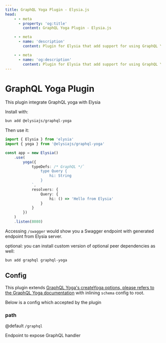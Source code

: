 ```yaml
---
title: GraphQL Yoga Plugin - Elysia.js
head:
    - - meta
      - property: 'og:title'
        content: GraphQL Yoga Plugin - Elysia.js

    - - meta
      - name: 'description'
        content: Plugin for Elysia that add support for using GraphQL Yoga on Elysia server. Start by installing the plugin with "bun add graphql graphql-yoga @elysiajs/graphql-yoga".

    - - meta
      - name: 'og:description'
        content: Plugin for Elysia that add support for using GraphQL Yoga on Elysia server. Start by installing the plugin with "bun add graphql graphql-yoga @elysiajs/graphql-yoga".
---
```


# GraphQL Yoga Plugin
This plugin integrate GraphQL yoga with Elysia

Install with:
```bash
bun add @elysiajs/graphql-yoga
```

Then use it:
```typescript
import { Elysia } from 'elysia'
import { yoga } from '@elysiajs/graphql-yoga'

const app = new Elysia()
    .use(
        yoga({
            typeDefs: /* GraphQL */`
                type Query {
                    hi: String
                }
            `,
            resolvers: {
                Query: {
                    hi: () => 'Hello from Elysia'
                }
            }
        })
    )
    .listen(8080)
```

Accessing `/swagger` would show you a Swagger endpoint with generated endpoint from Elysia server.

optional: you can install custom version of optional peer dependencies as well:
```bash
bun add graphql graphql-yoga
```

## Config
This plugin extends [GraphQL Yoga's createYoga options, please refers to the GraphQL Yoga documentation](https://the-guild.dev/graphql/yoga-server/docs) with inlining `schema` config to root.

Below is a config which accepted by the plugin

### path
@default `/graphql`

Endpoint to expose GraphQL handler
